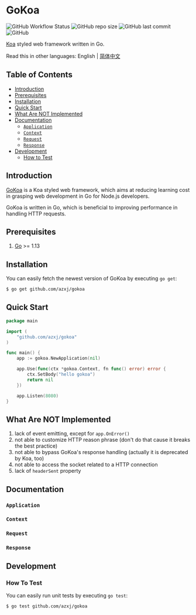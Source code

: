 # GoKoa

![GitHub Workflow Status](https://img.shields.io/github/workflow/status/azxj/gokoa/Golang)
![GitHub repo size](https://img.shields.io/github/repo-size/azxj/gokoa)
![GitHub last commit](https://img.shields.io/github/last-commit/azxj/gokoa)
![GitHub](https://img.shields.io/github/license/azxj/gokoa)

[Koa][koa] styled web framework written in Go.

Read this in other languages: English | [简体中文](./README_zh-CN.md)

## Table of Contents

- [Introduction](#introduction)
- [Prerequisites](#prerequisites)
- [Installation](#installation)
- [Quick Start](#quick-start)
- [What Are NOT Implemented](#what-are-not-implemented)
- [Documentation](#documentation)
  - [`Application`](#application)
  - [`Context`](#context)
  - [`Request`](#request)
  - [`Response`](#response)
- [Development](#development)
  - [How to Test](#how-to-test)

## <a name="introduction"></a> Introduction

[GoKoa](gokoa) is a Koa styled web framework, which aims at reducing learning cost in grasping web development in Go for Node.js developers.

GoKoa is written in Go, which is beneficial to improving performance in handling HTTP requests.

## <a name="prerequisites"></a> Prerequisites

1. [Go](go) >= 1.13

## <a name="installation"></a> Installation

You can easily fetch the newest version of GoKoa by executing `go get`:

```bash
$ go get github.com/azxj/gokoa
```

## <a name="quick-start"></a> Quick Start

```go
package main

import (
	"github.com/azxj/gokoa"
)

func main() {
	app := gokoa.NewApplication(nil)

	app.Use(func(ctx *gokoa.Context, fn func() error) error {
		ctx.SetBody("hello gokoa")
		return nil
	})

	app.Listen(8080)
}
```

## <a name="what-are-not-implemented"></a> What Are NOT Implemented

1. lack of event emitting, except for `app.OnError()`
2. not able to customize HTTP reason phrase (don't do that cause it breaks the best practice)
3. not able to bypass GoKoa's response handling (actually it is deprecated by Koa, too)
4. not able to access the socket related to a HTTP connection
5. lack of `headerSent` property

## <a name="documentation"></a> Documentation

### <a name="application"></a> `Application`

### <a name="context"></a> `Context`

### <a name="request"></a> `Request`

### <a name="response"></a> `Response`

## <a name="development"></a> Development

### <a name="how-to-test"></a> How To Test

You can easily run unit tests by executing `go test`:

```bash
$ go test github.com/azxj/gokoa
```

[koa]: https://github.com/koajs/koa
[go]: https://golang.org/
[gokoa]: https://github.com/azxj/gokoa
